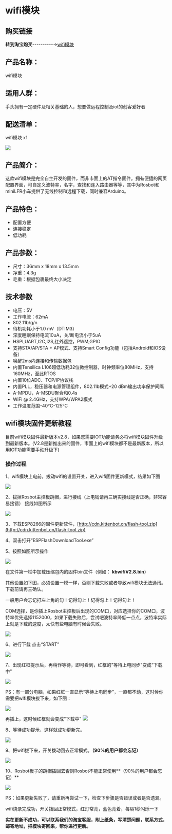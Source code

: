 # wifi模块  

## 购买链接

__转到淘宝购买__----------→[wifi模块](https://item.taobao.com/item.htm?spm=a1z10.3-c-s.w4002-17001215033.62.1170762ey89wOL&id=551380787824)

## 产品名称：   

wifi模块  

## 适用人群：   

手头拥有一定硬件及相关基础的人，想要做远程控制及iot的创客爱好者  


## 配送清单：

wifi模块 x1  

![](./wifi/wifi.png)   


## 产品简介：   

这款wifi模块是完全自主开发的固件，而非市面上的AT指令固件。拥有便捷的网页配置界面，可自定义波特率，名字，查找和连入路由器等等，其中为Rosbot和miniLFR小车提供了无线控制和远程下载，同时兼容Arduino。


## 产品特色：   

- 配置方便
- 连接稳定
- 低功耗

## 产品参数：   
- 尺寸：36mm x 18mm x 13.5mm   
- 净重：4.3g   
- 毛重：根据包裹最终大小决定   


## 技术参数   

- 电压：5V   
- 工作电流：62mA
- 802.11b/g/n
- 待机功耗小于1.0 mV（DTIM3）
- 深度睡眠保持电流10uA，关/断电流小于5uA
- HSPI,UART,I2C,I2S,红外遥控，PWM,GPIO
- 支持STA/AP/STA + AP模式、支持Smart Config功能（包括Android和IOS设备）
- 唤醒2ms内连接和传输数据包
- 内置Tensilica L106超低功耗32位微控制器，时钟频率位80MHz，支持160MHz，至此RTOS
- 内置10位ADC、TCP/IP协议栈
- 内置PLL，稳压器和电源管理组件，802.11b模式+20 dBm输出功率保护间隔
- A-MPDU，A-MSDU聚合和0.4s
- WiFi @ 2.4GHz，支持WPA/WPA2模式
- 工作温度范围-40°C-125°C

## wifi模块固件更新教程

目前wifi模块固件最新版本v2.8，如果您需要IOT功能请务必将wifi模块固件升级到最新版本。(V2.8是新推出来的固件，市面上的wifi模块都不是最新版本，所以用IOT功能需要手动升级下)

### 操作过程

1、wifi模块上电前，拨动wifi的设置开关，进入wifi固件更新模式，结果如下图

![](./wifi/update01.png)

2、拔掉Rosbot主控板跳帽，进行接线（上电钱请再三确实接线是否正确，非常容易接错）
接线如图所示

![](./wifi/update02.jpg)


3、下载ESP8266的固件更新软件，[http://cdn.kittenbot.cn/flash-tool.zip](http://cdn.kittenbot.cn/flash-tool.zip)

4、双击打开“ESPFlashDownloadTool.exe”

5、按照如图所示操作

![](./wifi/update03.jpg)



在文件第一栏中加载压缩包内的固件bin文件（例如： **kbwifiV2.8.bin**）

其他设置如下图，必须设置一模一样，否则下载失败或者导致wifi模块无法通讯。下载前请再三确认。

一般用户会忘记打左上角的勾！记得勾上！记得勾上！记得勾上！

COM选择，是你插上Rosbot主控板后出现的COM口，对应选择你的COM口，波特率优先选择1152000，如果下载失败后，尝试吧波特率降低一点点，波特率实际上就是下载的速度，太快有些电脑有时候会失败。

![](./wifi/update04.jpg)

6、进行下载
点击“START”

![](./wifi/update05.jpg)

7、出现红框提示后，再稍作等待，即可看到，红框的"等待上电同步"变成“下载中"

![](./wifi/update06.jpg)

PS：有一部分电脑，如果红框一直显示“等待上电同步”，一直都不动，这时候你需要把wifi模块拔下来，如下图：

![](./wifi/update07.jpg)

再插上，这时候红框就会变成“下载中"
![](./wifi/update08.jpg)

8、等待成功提示，这样就成功更新完。

![](./wifi/update09.jpg)
  
9、把wifi拔下来，开关拨动回去正常模式。**（90%的用户都会忘记）**

![](./wifi/update10.png)

10、Rosbot板子的跳帽插回去否则Rosbot不能正常使用**（90%的用户都会忘记）**
  
![](./wifi/update11.png)

PS：如果更新失败了，请重新再尝试一下，检查下步骤是否错误或者是否遗漏。

wifi烧录完成功，开关拨回正常模式，红灯常亮，蓝色亮着，每隔1秒闪烁一下

**实在更新不成功，可以联系我们的淘宝客服，附上纸条，写清楚问题，联系方式，邮寄地址，把模块寄回来，帮你进行更新。**
